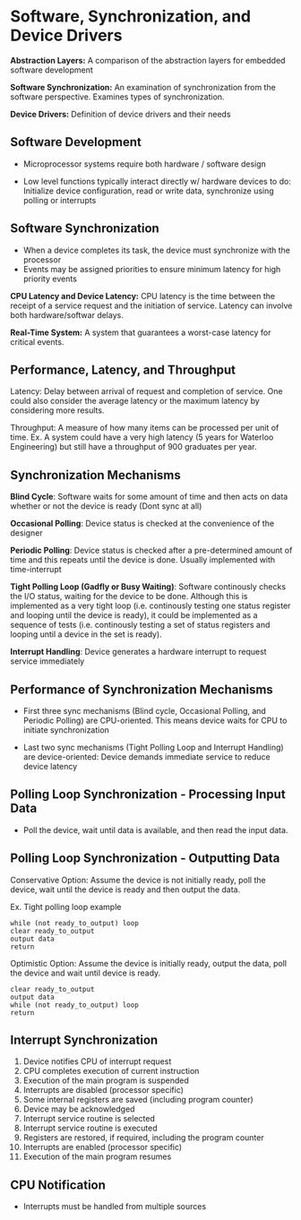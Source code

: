 # Software, Synchronization, and Device Drivers

**Abstraction Layers:** A comparison of the abstraction layers for embedded software development

**Software Synchronization:** An examination of synchronization from the software perspective. Examines types of
synchronization.

**Device Drivers:** Definition of device drivers and their needs

## Software Development

- Microprocessor systems require both hardware / software design

- Low level functions typically interact directly w/ hardware devices to do:
Initialize device configuration, read or write data, synchronize using polling or interrupts

## Software Synchronization

- When a device completes its task, the device must synchronize with the processor
- Events may be assigned priorities to ensure minimum latency for high priority events

**CPU Latency and Device Latency:** CPU latency is the time between the receipt of a service
request and the initiation of service. Latency can involve both hardware/softwar delays.

**Real-Time System:** A system that guarantees a worst-case latency for critical events.

## Performance, Latency, and Throughput

Latency: Delay between arrival of request and completion of service. One could also
consider the average latency or the maximum latency by considering more results.

Throughput: A measure of how many items can be processed per unit of time.
Ex. A system could have a very high latency (5 years for Waterloo Engineering) but
still have a throughput of 900 graduates per year.

## Synchronization Mechanisms

**Blind Cycle**: Software waits for some amount of time and then acts on data whether
or not the device is ready (Dont sync at all)

**Occasional Polling**: Device status is checked at the convenience of the designer

**Periodic Polling**: Device status is checked after a pre-determined amount of time
and this repeats until the device is done. Usually implemented with time-interrupt

**Tight Polling Loop (Gadfly or Busy Waiting)**: Software continously checks the I/O
status, waiting for the device to be done. Although this is implemented as a very tight
loop (i.e. continously testing one status register and looping until the device is ready),
it could be implemented as a sequence of tests (i.e. continously testing a set of status
registers and looping until a device in the set is ready).

**Interrupt Handling**: Device generates a hardware interrupt to request service immediately

## Performance of Synchronization Mechanisms

- First three sync mechanisms (Blind cycle, Occasional Polling, and Periodic Polling) are CPU-oriented.
This means device waits for CPU to initiate synchronization

- Last two sync mechanisms (Tight Polling Loop and Interrupt Handling) are device-oriented:
Device demands immediate service to reduce device latency

## Polling Loop Synchronization - Processing Input Data

- Poll the device, wait until data is available, and then read the input data.

## Polling Loop Synchronization - Outputting Data

Conservative Option: Assume the device is not initially ready, poll the device, wait
until the device is ready and then output the data.

Ex. Tight polling loop example

```
while (not ready_to_output) loop
clear ready_to_output
output data
return
```

Optimistic Option: Assume the device is initially ready, output the data, poll the device
and wait until device is ready.

```
clear ready_to_output
output data
while (not ready_to_output) loop
return
```
## Interrupt Synchronization

1. Device notifies CPU of interrupt request
2. CPU completes execution of current instruction
3. Execution of the main program is suspended
4. Interrupts are disabled (processor specific)
5. Some internal registers are saved (including program counter)
6. Device may be acknowledged
7. Interrupt service routine is selected
8. Interrupt service routine is executed
9. Registers are restored, if required, including the program counter
10. Interrupts are enabled (processor specific)
11. Execution of the main program resumes

## CPU Notification

- Interrupts must be handled from multiple sources
